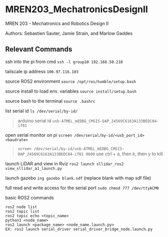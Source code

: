 # MREN203_MechatronicsDesignII
MREN 203 - Mechatronics and Robotics Design II

Authors: Sebastien Sauter, Jamie Strain, and Marlow Gaddes

## Relevant Commands

ssh into the pi from cmd `ssh -l group10 192.168.50.210` 

tailscale ip address `100.97.116.103`

source ROS2 environment `source /opt/ros/humble/setup.bash`

source install to load env. variables `source install/setup.bash`

source bash to the terminal `source .bashrc`

list serial id `ls /dev/serial/by-id/` 
>arduino serial id `usb-ATMEL_mEDBG_CMSIS-DAP_24569C6163A133BEDC04-if01`

open serial monitor on pi `screen /dev/serial/by-id/<usb_port_id> <baudrate>` 
>`screen /dev/serial/by-id/usb-ATMEL_mEDBG_CMSIS-DAP_24569C6163A133BEDC04-if01 9600` 
>use ctrl + a, then k, then y to kill

launch LiDAR and view in Rviz `ros2 launch sllidar_ros2 view_sllidar_a1_launch.py`

launch gazebo `ing gazebo blank.sdf` (replace blank with map sdf file)

full read and write access for the serial port `sudo chmod 777 /dev/ttyACM0`

basic ROS2 commands
```
ros2 node list
ros2 topic list
ros2 topic echo <topic_name>
python3 <node_name>
ros2 launch <package_name> <node_name.launch.py>
EX: ros2 launch serial_driver serial_driver_bridge_node.launch.py
```

